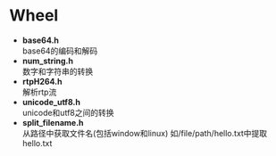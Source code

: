 # Wheel

- **base64.h**</br>
base64的编码和解码</br>
- **num_string.h**</br>
数字和字符串的转换</br>
- **rtpH264.h**</br>
解析rtp流</br>
- **unicode_utf8.h**</br>
unicode和utf8之间的转换</br>
- **split_filename.h**</br>
从路径中获取文件名(包括window和linux) 如/file/path/hello.txt中提取hello.txt